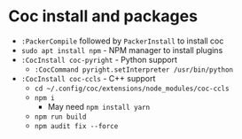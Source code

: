 # Coc install and packages
* `:PackerCompile` followed by `PackerInstall` to install coc
* `sudo apt install npm` - NPM manager to install plugins
* `:CocInstall coc-pyright` - Python support
  * `:CocCommand pyright.setInterpreter /usr/bin/python`
* `:CocInstall coc-ccls` - C++ support
  * `cd ~/.config/coc/extensions/node_modules/coc-ccls`
  * `npm i`
    * May need `npm install yarn`
  * `npm run build`
  * `npm audit fix --force`
